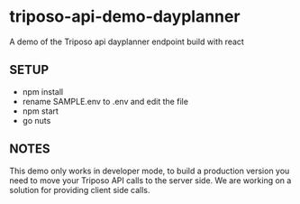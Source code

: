 # triposo-api-demo-dayplanner
A demo of the Triposo api dayplanner endpoint build with react

## SETUP
- npm install
- rename SAMPLE.env to .env and edit the file
- npm start
- go nuts

## NOTES
This demo only works in developer mode, to build a production version you need to
move your Triposo API calls to the server side.
We are working on a solution for providing client side calls.
